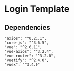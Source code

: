 # Login Template 

## Dependencies
    "axios": "^0.21.1",
    "core-js": "^3.6.5",
    "vue": "^2.6.11",
    "vue-axios": "^3.2.4",
    "vue-router": "^3.2.0",
    "vuetify": "^2.4.0",
    "vuex": "^3.4.0"
